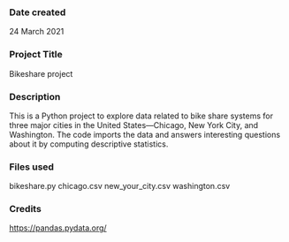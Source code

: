 ### Date created
24 March 2021

### Project Title
Bikeshare project

### Description
This is a Python project to explore data related to bike share systems for three major cities in the United States—Chicago, New York City, and Washington. The code imports the data and answers interesting questions about it by computing descriptive statistics.

### Files used
bikeshare.py
chicago.csv
new_your_city.csv
washington.csv

### Credits
https://pandas.pydata.org/


